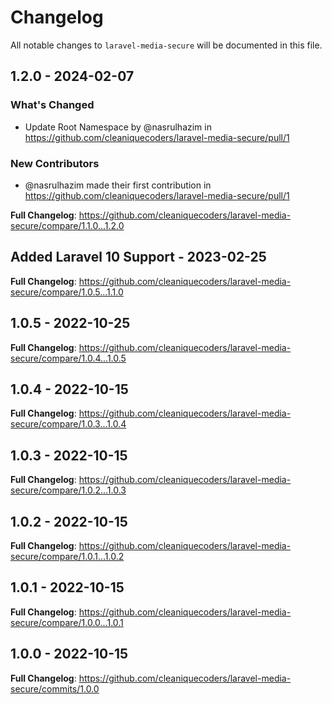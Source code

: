 # Changelog

All notable changes to `laravel-media-secure` will be documented in this file.

## 1.2.0 - 2024-02-07

### What's Changed

* Update Root Namespace by @nasrulhazim in https://github.com/cleaniquecoders/laravel-media-secure/pull/1

### New Contributors

* @nasrulhazim made their first contribution in https://github.com/cleaniquecoders/laravel-media-secure/pull/1

**Full Changelog**: https://github.com/cleaniquecoders/laravel-media-secure/compare/1.1.0...1.2.0

## Added Laravel 10 Support - 2023-02-25

**Full Changelog**: https://github.com/cleaniquecoders/laravel-media-secure/compare/1.0.5...1.1.0

## 1.0.5 - 2022-10-25

**Full Changelog**: https://github.com/cleaniquecoders/laravel-media-secure/compare/1.0.4...1.0.5

## 1.0.4 - 2022-10-15

**Full Changelog**: https://github.com/cleaniquecoders/laravel-media-secure/compare/1.0.3...1.0.4

## 1.0.3 - 2022-10-15

**Full Changelog**: https://github.com/cleaniquecoders/laravel-media-secure/compare/1.0.2...1.0.3

## 1.0.2 - 2022-10-15

**Full Changelog**: https://github.com/cleaniquecoders/laravel-media-secure/compare/1.0.1...1.0.2

## 1.0.1 - 2022-10-15

**Full Changelog**: https://github.com/cleaniquecoders/laravel-media-secure/compare/1.0.0...1.0.1

## 1.0.0 - 2022-10-15

**Full Changelog**: https://github.com/cleaniquecoders/laravel-media-secure/commits/1.0.0
